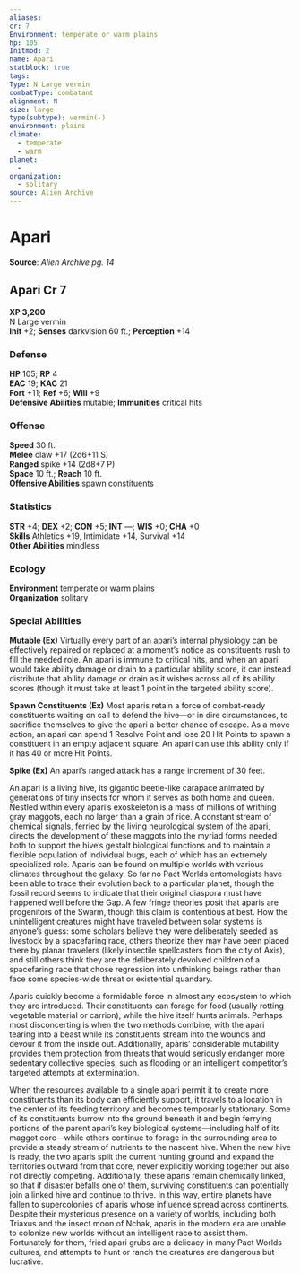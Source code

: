 ```yaml
---
aliases: 
cr: 7
Environment: temperate or warm plains
hp: 105
Initmod: 2
name: Apari
statblock: true
tags: 
Type: N Large vermin
combatType: combatant
alignment: N
size: large
type(subtype): vermin(-)
environment: plains
climate:
  - temperate
  - warm
planet:
  - 
organization:
  - solitary
source: Alien Archive
---
```


# Apari

**Source**:  _Alien Archive pg. 14_

## Apari Cr 7

**XP 3,200**  
N Large vermin  
**Init** +2; **Senses** darkvision 60 ft.; **Perception** +14  

### Defense

**HP** 105; **RP** 4  
**EAC** 19; **KAC** 21  
**Fort** +11; **Ref** +6; **Will** +9  
**Defensive Abilities** mutable; **Immunities** critical hits  

### Offense

**Speed** 30 ft.  
**Melee** claw +17 (2d6+11 S)  
**Ranged** spike +14 (2d8+7 P)  
**Space** 10 ft.; **Reach** 10 ft.  
**Offensive Abilities** spawn constituents

### Statistics

**STR** +4; **DEX** +2; **CON** +5; **INT** —; **WIS** +0; **CHA** +0  
**Skills** Athletics +19, Intimidate +14, Survival +14  
**Other Abilities** mindless

### Ecology

**Environment** temperate or warm plains  
**Organization** solitary

### Special Abilities

**Mutable (Ex)** Virtually every part of an apari’s internal physiology can be effectively repaired or replaced at a moment’s notice as constituents rush to fill the needed role. An apari is immune to critical hits, and when an apari would take ability damage or drain to a particular ability score, it can instead distribute that ability damage or drain as it wishes across all of its ability scores (though it must take at least 1 point in the targeted ability score).

**Spawn Constituents (Ex)** Most aparis retain a force of combat-ready constituents waiting on call to defend the hive—or in dire circumstances, to sacrifice themselves to give the apari a better chance of escape. As a move action, an apari can spend 1 Resolve Point and lose 20 Hit Points to spawn a constituent in an empty adjacent square. An apari can use this ability only if it has 40 or more Hit Points.

**Spike (Ex)** An apari’s ranged attack has a range increment of 30 feet.

An apari is a living hive, its gigantic beetle-like carapace animated by generations of tiny insects for whom it serves as both home and queen. Nestled within every apari’s exoskeleton is a mass of millions of writhing gray maggots, each no larger than a grain of rice. A constant stream of chemical signals, ferried by the living neurological system of the apari, directs the development of these maggots into the myriad forms needed both to support the hive’s gestalt biological functions and to maintain a flexible population of individual bugs, each of which has an extremely specialized role. Aparis can be found on multiple worlds with various climates throughout the galaxy. So far no Pact Worlds entomologists have been able to trace their evolution back to a particular planet, though the fossil record seems to indicate that their original diaspora must have happened well before the Gap. A few fringe theories posit that aparis are progenitors of the Swarm, though this claim is contentious at best. How the unintelligent creatures might have traveled between solar systems is anyone’s guess: some scholars believe they were deliberately seeded as livestock by a spacefaring race, others theorize they may have been placed there by planar travelers (likely insectile spellcasters from the city of Axis), and still others think they are the deliberately devolved children of a spacefaring race that chose regression into unthinking beings rather than face some species-wide threat or existential quandary.

Aparis quickly become a formidable force in almost any ecosystem to which they are introduced. Their constituents can forage for food (usually rotting vegetable material or carrion), while the hive itself hunts animals. Perhaps most disconcerting is when the two methods combine, with the apari tearing into a beast while its constituents stream into the wounds and devour it from the inside out. Additionally, aparis’ considerable mutability provides them protection from threats that would seriously endanger more sedentary collective species, such as flooding or an intelligent competitor’s targeted attempts at extermination.

When the resources available to a single apari permit it to create more constituents than its body can efficiently support, it travels to a location in the center of its feeding territory and becomes temporarily stationary. Some of its constituents burrow into the ground beneath it and begin ferrying portions of the parent apari’s key biological systems—including half of its maggot core—while others continue to forage in the surrounding area to provide a steady stream of nutrients to the nascent hive. When the new hive is ready, the two aparis split the current hunting ground and expand the territories outward from that core, never explicitly working together but also not directly competing. Additionally, these aparis remain chemically linked, so that if disaster befalls one of them, surviving constituents can potentially join a linked hive and continue to thrive. In this way, entire planets have fallen to supercolonies of aparis whose influence spread across continents. Despite their mysterious presence on a variety of worlds, including both Triaxus and the insect moon of Nchak, aparis in the modern era are unable to colonize new worlds without an intelligent race to assist them. Fortunately for them, fried apari grubs are a delicacy in many Pact Worlds cultures, and attempts to hunt or ranch the creatures are dangerous but lucrative.


